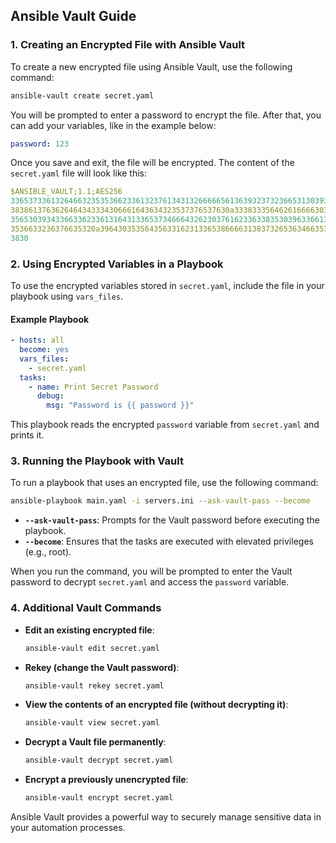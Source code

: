 ## Ansible Vault Guide

### 1. Creating an Encrypted File with Ansible Vault

To create a new encrypted file using Ansible Vault, use the following command:

```bash
ansible-vault create secret.yaml
```

You will be prompted to enter a password to encrypt the file. After that, you can add your variables, like in the example below:

```yaml
password: 123
```

Once you save and exit, the file will be encrypted. The content of the `secret.yaml` file will look like this:

```yaml
$ANSIBLE_VAULT;1.1;AES256
33653733613264663235353662336132376134313266666561363932373236653130393135373562
3838613763626464343334306661643634323537376537630a333833356462616666303833613066
35653039343366336233613164313365373466643262303761623363383530396336613438326263
3536633236376635320a396430353564356331623133653866663138373265363466353663353034
3830
```

### 2. Using Encrypted Variables in a Playbook

To use the encrypted variables stored in `secret.yaml`, include the file in your playbook using `vars_files`.

#### Example Playbook

```yaml
- hosts: all
  become: yes
  vars_files:
    - secret.yaml
  tasks:
    - name: Print Secret Password
      debug:
        msg: "Password is {{ password }}"
```

This playbook reads the encrypted `password` variable from `secret.yaml` and prints it.

### 3. Running the Playbook with Vault

To run a playbook that uses an encrypted file, use the following command:

```bash
ansible-playbook main.yaml -i servers.ini --ask-vault-pass --become
```

- **`--ask-vault-pass`**: Prompts for the Vault password before executing the playbook.
- **`--become`**: Ensures that the tasks are executed with elevated privileges (e.g., root).

When you run the command, you will be prompted to enter the Vault password to decrypt `secret.yaml` and access the `password` variable.

### 4. Additional Vault Commands

- **Edit an existing encrypted file**:

  ```bash
  ansible-vault edit secret.yaml
  ```

- **Rekey (change the Vault password)**:

  ```bash
  ansible-vault rekey secret.yaml
  ```

- **View the contents of an encrypted file (without decrypting it)**:

  ```bash
  ansible-vault view secret.yaml
  ```

- **Decrypt a Vault file permanently**:

  ```bash
  ansible-vault decrypt secret.yaml
  ```

- **Encrypt a previously unencrypted file**:

  ```bash
  ansible-vault encrypt secret.yaml
  ```


Ansible Vault provides a powerful way to securely manage sensitive data in your automation processes.